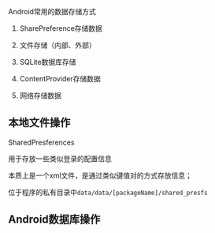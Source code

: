 Android常用的数据存储方式

1. SharePreference存储数据

2. 文件存储（内部、外部）
3. SQLite数据库存储
4. ContentProvider存储数据
5. 网络存储数据

## 本地文件操作

SharedPresferences

用于存放一些类似登录的配置信息

本质上是一个xml文件，是通过类似键值对的方式存放信息；

位于程序的私有目录中`data/data/[packageName]/shared_presfs                                                                                                                                                                                                            `

## Android数据库操作